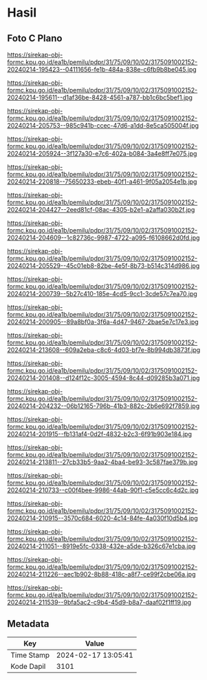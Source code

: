 # Hasil

## Foto C Plano

https://sirekap-obj-formc.kpu.go.id/ea1b/pemilu/pdpr/31/75/09/10/02/3175091002152-20240214-195423--04111656-fe1b-484a-838e-c6fb9b8be045.jpg

https://sirekap-obj-formc.kpu.go.id/ea1b/pemilu/pdpr/31/75/09/10/02/3175091002152-20240214-195611--d1af36be-8428-4561-a787-bb1c6bc5bef1.jpg

https://sirekap-obj-formc.kpu.go.id/ea1b/pemilu/pdpr/31/75/09/10/02/3175091002152-20240214-205753--985c941b-ccec-47d6-a1dd-8e5ca505004f.jpg

https://sirekap-obj-formc.kpu.go.id/ea1b/pemilu/pdpr/31/75/09/10/02/3175091002152-20240214-205924--3f127a30-e7c6-402a-b084-3a4e8ff7e075.jpg

https://sirekap-obj-formc.kpu.go.id/ea1b/pemilu/pdpr/31/75/09/10/02/3175091002152-20240214-220818--75650233-ebeb-40f1-a461-9f05a2054e1b.jpg

https://sirekap-obj-formc.kpu.go.id/ea1b/pemilu/pdpr/31/75/09/10/02/3175091002152-20240214-204427--2eed81cf-08ac-4305-b2e1-a2affa030b2f.jpg

https://sirekap-obj-formc.kpu.go.id/ea1b/pemilu/pdpr/31/75/09/10/02/3175091002152-20240214-204609--1c82736c-9987-4722-a095-f6108662d0fd.jpg

https://sirekap-obj-formc.kpu.go.id/ea1b/pemilu/pdpr/31/75/09/10/02/3175091002152-20240214-205529--45c01eb8-82be-4e5f-8b73-b514c314d986.jpg

https://sirekap-obj-formc.kpu.go.id/ea1b/pemilu/pdpr/31/75/09/10/02/3175091002152-20240214-200739--5b27c410-185e-4cd5-9cc1-3cde57c7ea70.jpg

https://sirekap-obj-formc.kpu.go.id/ea1b/pemilu/pdpr/31/75/09/10/02/3175091002152-20240214-200905--89a8bf0a-3f6a-4d47-9467-2bae5e7c17e3.jpg

https://sirekap-obj-formc.kpu.go.id/ea1b/pemilu/pdpr/31/75/09/10/02/3175091002152-20240214-213608--609a2eba-c8c6-4d03-bf7e-8b994db3873f.jpg

https://sirekap-obj-formc.kpu.go.id/ea1b/pemilu/pdpr/31/75/09/10/02/3175091002152-20240214-201408--d124f12c-3005-4594-8c44-d09285b3a071.jpg

https://sirekap-obj-formc.kpu.go.id/ea1b/pemilu/pdpr/31/75/09/10/02/3175091002152-20240214-204232--06b12165-796b-41b3-882c-2b6e692f7859.jpg

https://sirekap-obj-formc.kpu.go.id/ea1b/pemilu/pdpr/31/75/09/10/02/3175091002152-20240214-201915--fb131af4-0d2f-4832-b2c3-6f91b903e184.jpg

https://sirekap-obj-formc.kpu.go.id/ea1b/pemilu/pdpr/31/75/09/10/02/3175091002152-20240214-213811--27cb33b5-9aa2-4ba4-be93-3c587fae379b.jpg

https://sirekap-obj-formc.kpu.go.id/ea1b/pemilu/pdpr/31/75/09/10/02/3175091002152-20240214-210733--c00f4bee-9986-44ab-90f1-c5e5cc6c4d2c.jpg

https://sirekap-obj-formc.kpu.go.id/ea1b/pemilu/pdpr/31/75/09/10/02/3175091002152-20240214-210915--3570c684-6020-4c14-84fe-4a030f10d5b4.jpg

https://sirekap-obj-formc.kpu.go.id/ea1b/pemilu/pdpr/31/75/09/10/02/3175091002152-20240214-211051--8919e5fc-0338-432e-a5de-b326c67e1cba.jpg

https://sirekap-obj-formc.kpu.go.id/ea1b/pemilu/pdpr/31/75/09/10/02/3175091002152-20240214-211226--aec1b902-8b88-418c-a8f7-ce99f2cbe06a.jpg

https://sirekap-obj-formc.kpu.go.id/ea1b/pemilu/pdpr/31/75/09/10/02/3175091002152-20240214-211539--9bfa5ac2-c9b4-45d9-b8a7-daaf02f1ff19.jpg


## Metadata

| Key        | Value               |
| ---------- | ------------------- |
| Time Stamp | 2024-02-17 13:05:41 |
| Kode Dapil | 3101                |




